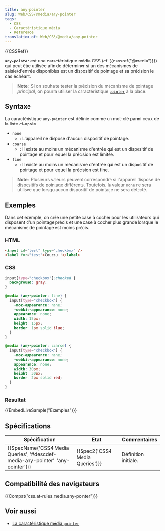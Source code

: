 ```yaml
---
title: any-pointer
slug: Web/CSS/@media/any-pointer
tags:
  - CSS
  - Caractéristique média
  - Reference
translation_of: Web/CSS/@media/any-pointer
---
```

{{CSSRef}}

**`any-pointer`** est une caractéristique média CSS (cf. {{cssxref("@media")}}) qui peut être utilisée afin de déterminer si un des mécanismes de saisie/d'entrée disponibles est un dispositif de pointage et sa précision le cas échéant.

> **Note :** Si on souhaite tester la précision du mécanisme de pointage _principal_, on pourra utiliser la caractéristique [`pointer`](/fr/docs/Web/CSS/@media/pointer) à la place.

## Syntaxe

La caractéristique `any-pointer` est définie comme un mot-clé parmi ceux de la liste ci-après.

- `none`
  - : L'appareil ne dispose d'aucun dispositif de pointage.
- `coarse`
  - : Il existe au moins un mécanisme d'entrée qui est un dispositif de pointage et pour lequel la précision est limitée.
- `fine`
  - : Il existe au moins un mécanisme d'entrée qui est un dispositif de pointage et pour lequel la précision est fine.

> **Note :** Plusieurs valeurs peuvent correspondre si l'appareil dispose de dispositifs de pointage différents. Toutefois, la valeur `none` ne sera utilisée que lorsqu'aucun dispositif de pointage ne sera détecté.

## Exemples

Dans cet exemple, on crée une petite case à cocher pour les utilisateurs qui disposent d'un pointage précis et une case à cocher plus grande lorsque le mécanisme de pointage est moins précis.

### HTML

```html
<input id="test" type="checkbox" />
<label for="test">Coucou !</label>
```

### CSS

```css
input[type="checkbox"]:checked {
  background: gray;
}

@media (any-pointer: fine) {
  input[type="checkbox"] {
    -moz-appearance: none;
    -webkit-appearance: none;
    appearance: none;
    width: 15px;
    height: 15px;
    border: 1px solid blue;
  }
}

@media (any-pointer: coarse) {
  input[type="checkbox"] {
    -moz-appearance: none;
    -webkit-appearance: none;
    appearance: none;
    width: 30px;
    height: 30px;
    border: 2px solid red;
  }
}
```

### Résultat

{{EmbedLiveSample("Exemples")}}

## Spécifications

| Spécification                                                                                            | État                                     | Commentaires         |
| -------------------------------------------------------------------------------------------------------- | ---------------------------------------- | -------------------- |
| {{SpecName('CSS4 Media Queries', '#descdef-media-any-pointer', 'any-pointer')}} | {{Spec2('CSS4 Media Queries')}} | Définition initiale. |

## Compatibilité des navigateurs

{{Compat("css.at-rules.media.any-pointer")}}

## Voir aussi

- [La caractéristique média `pointer`](/fr/docs/Web/CSS/@media/pointer)
